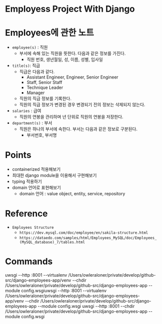 # Employess Project With Django

# Employees에 관한 노트

- `employee(s)` : 직원
    - 부서에 속해 있는 직원을 뜻한다. 다음과 같은 정보를 가진다.
        - 직원 번호, 생년월일, 성, 이름, 성별, 입사일
- `title(s)`: 직급
    - 직급은 다음과 같다.
       - Assistant Engineer, Engineer, Senior Engineer
       - Staff, Senior Staff
       - Technique Leader
       - Manager
    - 직원의 직급 정보를 기록한다.
    - 직원의 직급 정보가 변경된 경우 변경되기 전의 정보는 삭제되지 않는다. 
- `salaries` : 급여
    - 직원의 연봉을 관리하며 년 단위로 직원의 연봉을 저장한다.
- `department(s)` : 부서
    - 직원은 하나의 부서에 속한다. 부서는 다음과 같은 정보로 구분된다.
        - 부서번호, 부서명

# Points

- containerized 적용해보기
- 최대한 django module을 이용해서 구현해보기
- typing 적용하기
- domain 언어로 표현해보기
    - domain 언어 : value object, entity, service, repository


# Reference

- `Employees Structure`
    - `https://dev.mysql.com/doc/employee/en/sakila-structure.html`
    - `https://dataedo.com/samples/html/Employees_MySQL/doc/Employees_(MySQL_database)_7/tables.html`


# Commands

uwsgi --http :8001 --virtualenv /Users/owleraloner/private/develop/github-src/django-employees-app/venv  --chdir /Users/owleraloner/private/develop/github-src/django-employees-app --module config.wsgiuwsgi --http :8001 --virtualenv /Users/owleraloner/private/develop/github-src/django-employees-app/venv  --chdir /Users/owleraloner/private/develop/github-src/django-employees-app --module config.wsgi
uwsgi --http :8001 --chdir /Users/owleraloner/private/develop/github-src/django-employees-app --module config.wsgi